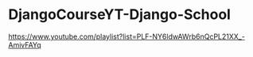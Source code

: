 # DjangoCourseYT-Django-School
https://www.youtube.com/playlist?list=PLF-NY6ldwAWrb6nQcPL21XX_-AmivFAYq